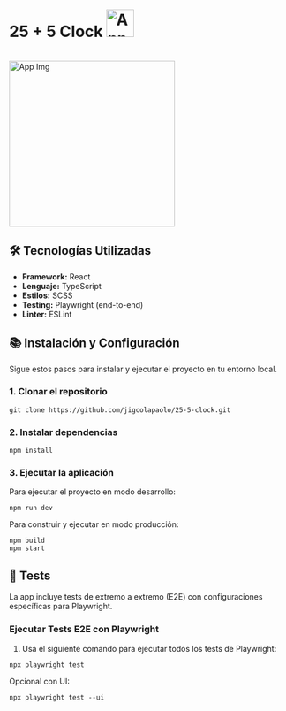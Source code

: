 # 25 + 5 Clock <img src="https://github.com/user-attachments/assets/5dc31577-561e-4a98-baa3-3483a7fe9c28" alt="App Logo" width="50" height="50" />
<br>
<img src="https://github.com/user-attachments/assets/5436dfb8-d371-4d05-ae60-cf63e7c01cd2" alt="App Img" width="300" height="300" />

## 🛠️ Tecnologías Utilizadas

- **Framework:** React
- **Lenguaje:** TypeScript
- **Estilos:** SCSS
- **Testing:** Playwright (end-to-end)
- **Linter:** ESLint

## 📚 Instalación y Configuración

Sigue estos pasos para instalar y ejecutar el proyecto en tu entorno local.

### 1. Clonar el repositorio

````
git clone https://github.com/jigcolapaolo/25-5-clock.git
````

### 2. Instalar dependencias

```
npm install
````

### 3. Ejecutar la aplicación

Para ejecutar el proyecto en modo desarrollo:

````
npm run dev
````

Para construir y ejecutar en modo producción:

````
npm build
npm start
````

## 🧪 Tests

La app incluye tests de extremo a extremo (E2E) con configuraciones específicas para Playwright.

### Ejecutar Tests E2E con Playwright

1. Usa el siguiente comando para ejecutar todos los tests de Playwright:
````
npx playwright test
````
Opcional con UI:
````
npx playwright test --ui
````
